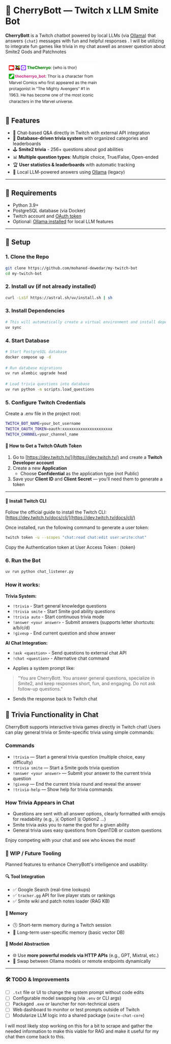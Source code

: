 # 🧠 CherryBott — Twitch x LLM Smite Bot

**CherryBott** is a Twitch chatbot powered by local LLMs (via [Ollama](https://ollama.com)) that answers `{chat}` messages with fun and helpful responses . I will be utilizing to integrate fun games like trivia in my chat aswell as answer question about Smite2 Gods and Patchnotes

![CherryBott Example Response](example.png)
---

## 🚀 Features

- 💬 Chat-based Q&A directly in Twitch with external API integration
- 🎲 **Database-driven trivia system** with organized categories and leaderboards
- 🕹️ **Smite2 trivia** - 256+ questions about god abilities
- 📊 **Multiple question types**: Multiple choice, True/False, Open-ended
- 🏆 **User statistics & leaderboards** with automatic tracking
- 🤖 Local LLM-powered answers using [Ollama](https://ollama.com) (legacy)

---

## 🧰 Requirements

- Python 3.9+
- PostgreSQL database (via Docker)
- Twitch account and [OAuth token](https://twitchapps.com/tmi/)
- Optional: [Ollama installed](https://ollama.com) for local LLM features

---

## 🔧 Setup 

### 1. Clone the Repo

```bash
git clone https://github.com/mohaned-dewedar/my-twitch-bot
cd my-twitch-bot
```
### 2. Install uv (if not already installed)

```bash
curl -LsSf https://astral.sh/uv/install.sh | sh
```

### 3. Install Dependencies
```bash
# This will automatically create a virtual environment and install dependencies
uv sync
```

### 4. Start Database
```bash
# Start PostgreSQL database
docker compose up -d

# Run database migrations
uv run alembic upgrade head

# Load trivia questions into database
uv run python -m scripts.load_questions
```

### 5. Configure Twitch Credentials 
Create a .env file in the project root:

```bash
TWITCH_BOT_NAME=your_bot_username
TWITCH_OAUTH_TOKEN=oauth:xxxxxxxxxxxxxxxxxxxxxx
TWITCH_CHANNEL=your_channel_name
```
#### 🔐 How to Get a Twitch OAuth Token

1. Go to [https://dev.twitch.tv/](https://dev.twitch.tv/) and create a **Twitch Developer account**
2. Create a new **Application**  
   - Choose **Confidential** as the application type (not Public)
3. Save your **Client ID** and **Client Secret** — you’ll need them to generate a token

---

#### 🔧 Install Twitch CLI

Follow the official guide to install the Twitch CLI:  
[https://dev.twitch.tv/docs/cli/](https://dev.twitch.tv/docs/cli/)

Once installed, run the following command to generate a user token:

```bash
twitch token -u --scopes "chat:read chat:edit user:write:chat"
```
Copy the Authentication token at User Access Token : {token}

### 6. Run the Bot
```bash
uv run python chat_listener.py
```

### How it works:
**Trivia System:**
- `!trivia` - Start general knowledge questions
- `!trivia smite` - Start Smite god ability questions  
- `!trivia auto` - Start continuous trivia mode
- `!answer <your answer>` - Submit answers (supports letter shortcuts: a/b/c/d)
- `!giveup` - End current question and show answer

**AI Chat Integration:**
- `!ask <question>` - Send questions to external chat API
- `!chat <question>` - Alternative chat command

* Applies a system prompt like:

> "You are CherryBott. You answer general questions, specialize in Smite2, and keep responses short, fun, and engaging. Do not ask follow-up questions."

* Sends the response back to Twitch chat

## 🎲 Trivia Functionality in Chat

CherryBott supports interactive trivia games directly in Twitch chat! Users can play general trivia or Smite-specific trivia using simple commands:

### Commands
- `!trivia` — Start a general trivia question (multiple choice, easy difficulty)
- `!trivia smite` — Start a Smite gods trivia question
- `!answer <your answer>` — Submit your answer to the current trivia question
- `!giveup` — End the current trivia round and reveal the answer
- `!trivia-help` — Show help for trivia commands

### How Trivia Appears in Chat
- Questions are sent with all answer options, clearly formatted with emojis for readability (e.g., 🇦 Option1 🇧 Option2 ...)
- Smite trivia asks you to name the god for a given ability
- General trivia uses easy questions from OpenTDB or custom questions

Enjoy competing with your chat and see who knows the most!

### 🧪 WIP / Future Tooling

Planned features to enhance CherryBott's intelligence and usability:

#### 🔍 Tool Integration
- ✅ Google Search (real-time lookups)
- ✅ `tracker.gg` API for live player stats or rankings
- ✅ Smite wiki and patch notes loader (RAG KB)

#### 🧠 Memory
- 🕒 Short-term memory during a Twitch session
- 🧾 Long-term user-specific memory (basic vector DB)

#### 🔗 Model Abstraction
- 🌐 Use **more powerful models via HTTP APIs** (e.g., GPT, Mixtral, etc.)
- 🔄 Swap between Ollama models or remote endpoints dynamically

---

### 🛠️ TODO & Improvements

- [ ] `.txt` file or UI to change the system prompt without code edits  
- [ ] Configurable model swapping (via `.env` or CLI args)  
- [ ] Packaged `.exe` or launcher for non-technical users  
- [ ] Web dashboard to monitor or test prompts outside of Twitch  
- [ ] Modularize LLM logic into a shared package (`smite-chat-core`)  

I will most likely stop working on this for a bit to scrape and gather the needed information to make this viable for RAG and make it useful for my chat then come back to this.
